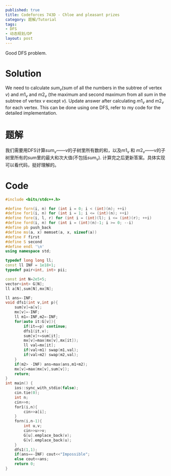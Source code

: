 ```yaml
---
published: true
title: Codeforces 743D - Chloe and pleasant prizes
category: 题解/Tutorial
tags: 
- DFS
- 动态规划/DP
layout: post
---
```

Good DFS problem.

# Solution

We need to calculate $sum_v$(sum of all the numbers in the subtree of vertex $v$) and $m1_v$ and $m2_v$ (the maximum and second maximum from all $sum$ in the subtree of vertex $v$ except $v$). Update answer after calculating $m1_v$ and $m2_v$ for each vertex. This can be done using one DFS, refer to my code for the detailed implementation.

# 题解

我们需要用DFS计算$sum_v$——$v$的子树里所有数的和，以及$m1_v$ 和 $m2_v$——v的子树里所有的$sum$里的最大和次大值(不包括$sum_v$). 计算完之后更新答案。具体实现可以看代码，挺好理解的。

# Code
```cpp
#include <bits/stdc++.h>

#define forn(i, n) for (int i = 0; i < (int)(n); ++i)
#define for1(i, n) for (int i = 1; i <= (int)(n); ++i)
#define fore(i, l, r) for (int i = (int)(l); i <= (int)(r); ++i)
#define ford(i, n) for (int i = (int)(n)-1; i >= 0; --i)
#define pb push_back
#define ms(a, x) memset(a, x, sizeof(a))
#define F first
#define S second
#define endl '\n'
using namespace std;

typedef long long ll;
const ll INF = 1e18+1;
typedef pair<int, int> pii;

const int N=2e5+5;
vector<int> G[N];
ll a[N],sum[N],mx[N];

ll ans=-INF;
void dfs1(int v,int p){
    sum[v]=a[v];
    mx[v]=-INF;
    ll m1=-INF,m2=-INF;
    for(auto it:G[v]){
        if(it==p) continue;
        dfs1(it,v);
        sum[v]+=sum[it];
        mx[v]=max(mx[v],mx[it]);
        ll val=mx[it];
        if(val>m1) swap(m1,val);
        if(val>m2) swap(m2,val);
    }
    if(m2> -INF) ans=max(ans,m1+m2);
    mx[v]=max(mx[v],sum[v]);
    return;
}
int main() {
    ios::sync_with_stdio(false);
    cin.tie(0);
	int n;
    cin>>n;
    for1(i,n){
        cin>>a[i];
    }
    forn(i,n-1){
        int u,v;
        cin>>u>>v;
        G[u].emplace_back(v);
        G[v].emplace_back(u);
    }
    dfs1(1,1);
    if(ans==-INF) cout<<"Impossible";
    else cout<<ans;
    return 0;
}
```